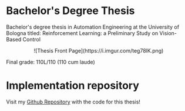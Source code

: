 # Bachelor's Degree Thesis
Bachelor's degree thesis in Automation Engineering at the University of Bologna titled: Reinforcement Learning: a Preliminary Study on Vision-Based Control

<p align = "center">
  ![Thesis Front Page](https://i.imgur.com/teg78lK.png)
</p>

Final grade: 110L/110 (110 cum laude)

# Implementation repository
Visit my [Github Repository](https://github.com/Juju-botu/vision-cartpole-dqn) with the code for this thesis!
